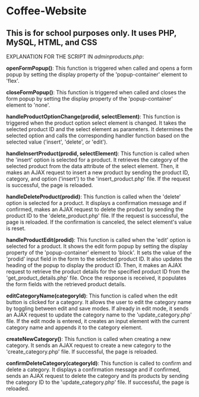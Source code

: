 # Coffee-Website
## This is for school purposes only. It uses PHP, MySQL, HTML, and CSS

EXPLANATION FOR THE SCRIPT IN _adminproducts.php_:

**openFormPopup()**: This function is triggered when called and opens a form popup by setting the display property of the 'popup-container' element to 'flex'.

**closeFormPopup()**: This function is triggered when called and closes the form popup by setting the display property of the 'popup-container' element to 'none'.

**handleProductOptionChange(prodid, selectElement)**: This function is triggered when the product option select element is changed. It takes the selected product ID and the select element as parameters. It determines the selected option and calls the corresponding handler function based on the selected value ('insert', 'delete', or 'edit').

**handleInsertProduct(prodid, selectElement)**: This function is called when the 'insert' option is selected for a product. It retrieves the category of the selected product from the data attribute of the select element. Then, it makes an AJAX request to insert a new product by sending the product ID, category, and option ('insert') to the 'insert_product.php' file. If the request is successful, the page is reloaded.

**handleDeleteProduct(prodid)**: This function is called when the 'delete' option is selected for a product. It displays a confirmation message and if confirmed, makes an AJAX request to delete the product by sending the product ID to the 'delete_product.php' file. If the request is successful, the page is reloaded. If the confirmation is canceled, the select element's value is reset.

**handleProductEdit(prodid)**: This function is called when the 'edit' option is selected for a product. It shows the edit form popup by setting the display property of the 'popup-container' element to 'block'. It sets the value of the 'prodid' input field in the form to the selected product ID. It also updates the heading of the popup to display the product ID. Then, it makes an AJAX request to retrieve the product details for the specified product ID from the 'get_product_details.php' file. Once the response is received, it populates the form fields with the retrieved product details.

**editCategoryName(categoryId)**: This function is called when the edit button is clicked for a category. It allows the user to edit the category name by toggling between edit and save modes. If already in edit mode, it sends an AJAX request to update the category name to the 'update_category.php' file. If the edit mode is entered, it creates an input element with the current category name and appends it to the category element.

**createNewCategory()**: This function is called when creating a new category. It sends an AJAX request to create a new category to the 'create_category.php' file. If successful, the page is reloaded.

**confirmDeleteCategory(categoryId)**: This function is called to confirm and delete a category. It displays a confirmation message and if confirmed, sends an AJAX request to delete the category and its products by sending the category ID to the 'update_category.php' file. If successful, the page is reloaded.
